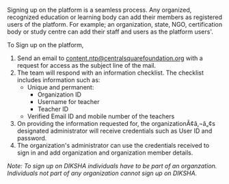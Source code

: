 Signing up on the platform is a seamless process. Any organized, recognized education or learning body can add their members as registered users of the platform. For example; an organization, state, NGO, certification body or study centre can add their staff and users as the platform users'.

To Sign up on the platform,

1. Send an email to content.ntp@centralsquarefoundation.org with a request for access as the subject line of the mail.
2. The team will respond with an information checklist. The checklist includes information such as:
	- Unique and permanent:
		- Organization ID
		- Username for teacher
		- Teacher ID
    - Verified Email ID and mobile number of the teachers
3. On providing the information requested for, the organizationÃ¢â‚¬â„¢s designated administrator will receive credentials such as User ID and password.
4. The organization's administrator can use the credentials received to sign in and add organization and organization member details.

_Note: To sign up on DIKSHA individuals have to be part of an organzation. Individuals not part of any organization cannot sign up on DIKSHA._